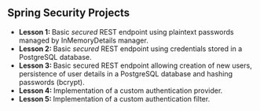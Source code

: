 <h2>Spring Security Projects</h2>

<ul>
    <li><b>Lesson 1: </b> Basic <i>secured</i> REST endpoint using plaintext passwords managed by InMemoryDetails manager.</li>
    <li><b>Lesson 2: </b> Basic <i>secured</i> REST endpoint using credentials stored in a PostgreSQL database.</li>
    <li><b>Lesson 3: </b> Basic secured REST endpoint allowing creation of new users, persistence of user details in a PostgreSQL database and hashing passwords (bcrypt).</li>
    <li><b>Lesson 4: </b> Implementation of a custom authentication provider.</li>
    <li><b>Lesson 5: </b> Implementation of a custom authentication filter.</li>
</ul>